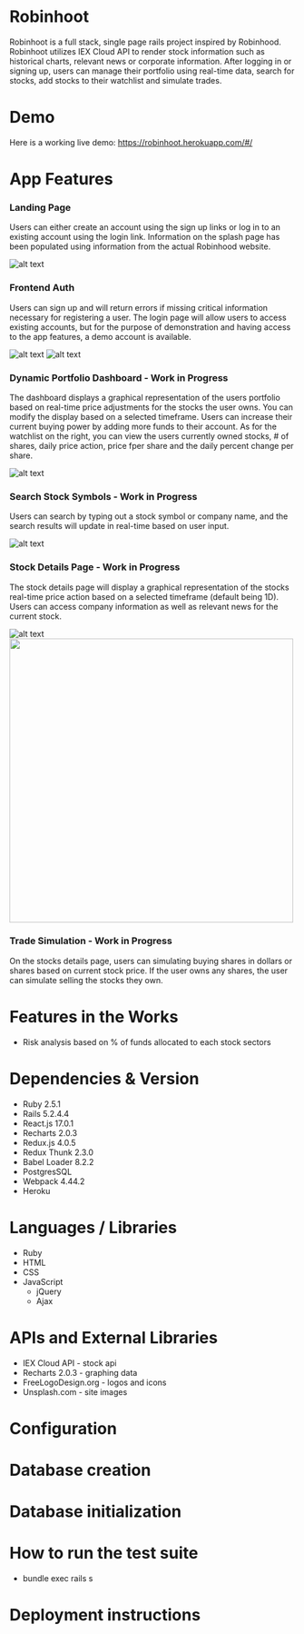 # Robinhoot
Robinhoot is a full stack, single page rails project inspired by Robinhood. Robinhoot utilizes IEX Cloud API to render stock information such as historical charts, relevant news or corporate information. After logging in or signing up, users can manage their portfolio using real-time data, search for stocks, add stocks to their watchlist and simulate trades.

# Demo
Here is a working live demo: https://robinhoot.herokuapp.com/#/

# App Features
### Landing Page
Users can either create an account using the sign up links or log in to an existing account using the login link. Information on the splash page has been populated using information from the actual Robinhood website.

![alt text](https://github.com/jamhanpar/Robinhoot/blob/main/0.%20Features/landing_page.png?raw=true)

### Frontend Auth
Users can sign up and will return errors if missing critical information necessary for registering a user. The login page will allow users to access existing accounts, but for the purpose of demonstration and having access to the app features, a demo account is available.

![alt text](https://github.com/jamhanpar/Robinhoot/blob/main/0.%20Features/frontend_auth.PNG?raw=true)
![alt text](https://github.com/jamhanpar/Robinhoot/blob/main/0.%20Features/frontend_auth_signup.PNG?raw=true)

### Dynamic Portfolio Dashboard - Work in Progress
The dashboard displays a graphical representation of the users portfolio based on real-time price adjustments for the stocks the user owns. You can modify the display based on a selected timeframe. Users can increase their current buying power by adding more funds to their account. As for the watchlist on the right, you can view the users currently owned stocks, # of shares, daily price action, price fper share and the daily percent change per share.

![alt text](https://github.com/jamhanpar/Robinhoot/blob/main/0.%20Features/dyanmic_portfolio_dashboard.PNG?raw=true)

### Search Stock Symbols - Work in Progress
Users can search by typing out a stock symbol or company name, and the search results will update in real-time based on user input.

![alt text](https://github.com/jamhanpar/Robinhoot/blob/main/0.%20Features/search_stock_symbols.PNG?raw=true)

### Stock Details Page - Work in Progress
The stock details page will display a graphical representation of the stocks real-time price action based on a selected timeframe (default being 1D). Users can access company information as well as relevant news for the current stock.

![alt text](https://github.com/jamhanpar/Robinhoot/blob/main/0.%20Features/stock_details_page.PNG?raw=true)
<img width="500px" src="https://github.com/jamhanpar/Robinhoot/blob/main/0.%20Features/stock_details_page.PNG?raw=true">

### Trade Simulation - Work in Progress
On the stocks details page, users can simulating buying shares in dollars or shares based on current stock price. If the user owns any shares, the user can simulate selling the stocks they own.

# Features in the Works
* Risk analysis based on % of funds allocated to each stock sectors 

# Dependencies & Version
* Ruby 2.5.1
* Rails 5.2.4.4
* React.js 17.0.1
* Recharts 2.0.3
* Redux.js 4.0.5
* Redux Thunk 2.3.0
* Babel Loader 8.2.2
* PostgresSQL
* Webpack 4.44.2
* Heroku

# Languages / Libraries
* Ruby
* HTML
* CSS
* JavaScript
     * jQuery 
     * Ajax

# APIs and External Libraries
* IEX Cloud API - stock api
* Recharts 2.0.3 - graphing data
* FreeLogoDesign.org - logos and icons
* Unsplash.com - site images

# Configuration

# Database creation

# Database initialization

# How to run the test suite
- bundle exec rails s

# Deployment instructions
